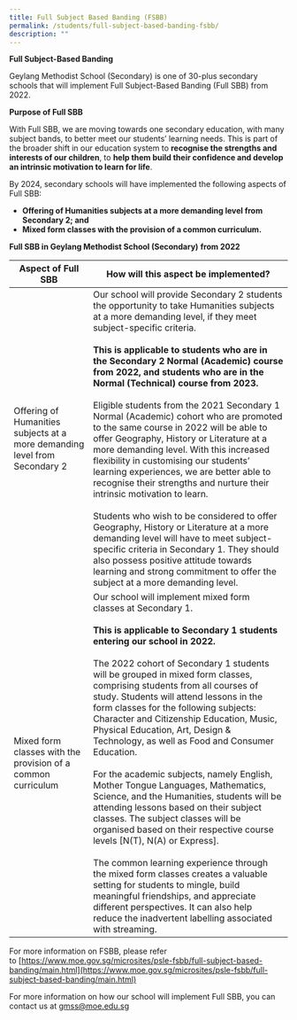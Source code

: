 ```yaml
---
title: Full Subject Based Banding (FSBB)
permalink: /students/full-subject-based-banding-fsbb/
description: ""
---
```




**Full Subject-Based Banding**

Geylang Methodist School (Secondary) is one of 30-plus secondary schools that will implement Full Subject-Based Banding (Full SBB) from 2022.

**Purpose of Full SBB**

With Full SBB, we are moving towards one secondary education, with many subject bands, to better meet our students’ learning needs. This is part of the broader shift in our education system to **recognise the strengths and interests of our children**, to **help them build their confidence and develop an intrinsic motivation to learn for life**.

By 2024, secondary schools will have implemented the following aspects of Full SBB:

*   **Offering of Humanities subjects at a more demanding level from Secondary 2; and**
*   **Mixed form classes with the provision of a common curriculum.**


**Full SBB in Geylang Methodist School (Secondary)** **from 2022**

| Aspect of Full SBB 	| How will this aspect be implemented? 	|
|---	|---	|
| Offering of Humanities subjects at a more demanding level from Secondary 2 	| Our school will provide Secondary 2 students the opportunity to take Humanities subjects at a more demanding level, if they meet subject-specific criteria.<br><br>**This is applicable to students who are in the Secondary 2 Normal (Academic) course from 2022, and students who are in the Normal (Technical) course from 2023.**<br><br>Eligible students from the 2021 Secondary 1 Normal (Academic) cohort who are promoted to the same course in 2022 will be able to offer Geography, History or Literature at a more demanding level. With this increased flexibility in customising our students’ learning experiences, we are better able to recognise their strengths and nurture their intrinsic motivation to learn.<br><br>Students who wish to be considered to offer Geography, History or Literature at a more demanding level will have to meet subject-specific criteria in Secondary 1. They should also possess positive attitude towards learning and strong commitment to offer the subject at a more demanding level.<br>  	|
| Mixed form classes with the provision of a common curriculum 	| Our school will implement mixed form classes at Secondary 1.<br><br>**This is applicable to Secondary 1 students entering our school in 2022.**<br><br>The 2022 cohort of Secondary 1 students will be grouped in mixed form classes, comprising students from all courses of study. Students will attend lessons in the form classes for the following subjects: Character and Citizenship Education, Music, Physical Education, Art, Design & Technology, as well as Food and Consumer Education.<br><br>For the academic subjects, namely English, Mother Tongue Languages, Mathematics, Science, and the Humanities, students will be attending lessons based on their subject classes.  The subject classes will be organised based on their respective course levels [N(T), N(A) or Express].<br><br>The common learning experience through the mixed form classes creates a valuable setting for students to mingle, build meaningful friendships, and appreciate different perspectives. It can also help reduce the inadvertent labelling associated with streaming. 	|


For more information on FSBB, please refer to [https://www.moe.gov.sg/microsites/psle-fsbb/full-subject-based-banding/main.html](https://www.moe.gov.sg/microsites/psle-fsbb/full-subject-based-banding/main.html)

For more information on how our school will implement Full SBB, you can contact us at [gmss@moe.edu.sg](mailto:gmss@moe.edu.sg)